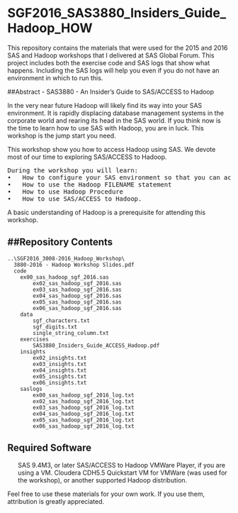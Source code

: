 # SGF2016_SAS3880_Insiders_Guide_Hadoop_HOW

This repository contains the materials that were used for the 2015 and 2016 SAS and Hadoop workshops that I delivered at SAS Global Forum. This project includes both the exercise code and SAS logs that show what happens. Including the SAS logs will help you even if you do not have an environment in which to run this.

##Abstract - SAS3880 - An Insider’s Guide to SAS/ACCESS to Hadoop

In the very near future Hadoop will likely find its way into your SAS environment. It is rapidly displacing database management systems in the corporate world and rearing its head in the SAS world. If you think now is the time to learn how to use SAS with Hadoop, you are in luck. This workshop is the jump start you need.
 
This workshop show you how to access Hadoop using SAS. We devote most of our time to exploring SAS/ACCESS to Hadoop. 

<pre>During the workshop you will learn:
•	How to configure your SAS environment so that you can access Hadoop
•	How to use the Hadoop FILENAME statement 
•	How to use Hadoop Procedure
•	How to use SAS/ACCESS to Hadoop.</pre>

A basic understanding of Hadoop is a prerequisite for attending this workshop.
 
##Repository Contents
-------------
<pre><code>..\SGF2016_3008-2016_Hadoop_Workshop\
  3880-2016 - Hadoop Workshop Slides.pdf
  code
    ex00_sas_hadoop_sgf_2016.sas
		ex02_sas_hadoop_sgf_2016.sas
		ex03_sas_hadoop_sgf_2016.sas
		ex04_sas_hadoop_sgf_2016.sas
		ex05_sas_hadoop_sgf_2016.sas
		ex06_sas_hadoop_sgf_2016.sas
	data
		sgf_characters.txt
		sgf_digits.txt
		single_string_column.txt
	exercises
		SAS3880_Insiders_Guide_ACCESS_Hadoop.pdf
	insights
		ex02_insights.txt
		ex03_insights.txt
		ex04_insights.txt
		ex05_insights.txt
		ex06_insights.txt
	saslogs
		ex00_sas_hadoop_sgf_2016_log.txt
		ex02_sas_hadoop_sgf_2016_log.txt
		ex03_sas_hadoop_sgf_2016_log.txt
		ex04_sas_hadoop_sgf_2016_log.txt
		ex05_sas_hadoop_sgf_2016_log.txt
		ex06_sas_hadoop_sgf_2016_log.txt</code></pre>


Required Software
-----------------
<ul>SAS 9.4M3, or later
SAS/ACCESS to Hadoop
VMWare Player, if you are using a VM.
Cloudera CDH5.5 Quickstart VM for VMWare (was used for the workshop), or another supported Hadoop distribution.</ul>

Feel free to use these materials for your own work. If you use them, attribution is greatly appreciated.
